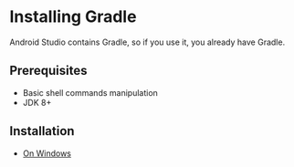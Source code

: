 # Installing Gradle

Android Studio contains Gradle, so if you use it, you already have Gradle.

## Prerequisites

- Basic shell commands manipulation
- JDK 8+

## Installation

- [On Windows](windows.md)